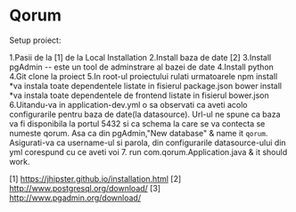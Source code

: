 # Qorum

Setup proiect:

1.Pasii de la [1] de la Local Installation
2.Install baza de date [2]
3.Install pgAdmin -- este un tool de adminstrare al bazei de date
4.Install python
4.Git clone la proiect
5.In root-ul proiectului rulati urmatoarele
	npm install
	*va instala toate dependentele listate in fisierul package.json
	bower install
	*va instala toate dependentele de frontend listate in fisierul bower.json
6.Uitandu-va in application-dev.yml o sa observati ca aveti acolo configurarile 
pentru baza de date(la datasource). 
	Url-ul ne spune ca baza va fi disponibila la portul 5432 si ca schema la care 
	se va contecta se numeste qorum. Asa ca din pgAdmin,"New database" & name it `qorum`.
	Asigurati-va ca username-ul si parola, din configurarile datasource-ului din yml corespund
	cu ce aveti voi
7. run com.qorum.Application.java & it should work.	


[1] https://jhipster.github.io/installation.html
[2] http://www.postgresql.org/download/
[3] http://www.pgadmin.org/download/